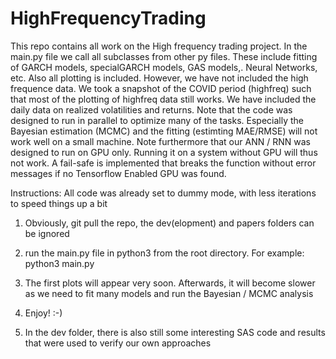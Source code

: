# HighFrequencyTrading
This repo contains all work on the High frequency trading project. In the main.py file we call all subclasses from other py files. These include fitting of GARCH models, specialGARCH models, GAS models,. Neural Networks, etc. Also all plotting is included. However, we have not included the high frequence data. We took a snapshot of the COVID period (highfreq) such that most of the plotting of highfreq data still works. We have included the daily data on realized volatilities and returns. Note that the code was designed to run in parallel to optimize many of the tasks. Especially the Bayesian estimation (MCMC) and the fitting (estimting MAE/RMSE) will not work well on a small machine. Note furthermore that our ANN / RNN was designed to run on GPU only. Running it on a system without GPU will thus not work. A fail-safe is implemented that breaks the function without error messages if no Tensorflow Enabled GPU was found.


Instructions:
All code was already set to dummy mode, with less iterations to speed things up a bit
1) Obviously, git pull the repo, the dev(elopment) and papers folders can be ignored
2) run the main.py file in python3 from the root directory. For example: 
        python3 main.py

3) The first plots will appear very soon. Afterwards, it will become slower as we need to fit many models and run the Bayesian / MCMC analysis
4) Enjoy! :-)
5) In the dev folder, there is also still some interesting SAS code and results that were used to verify our own approaches

